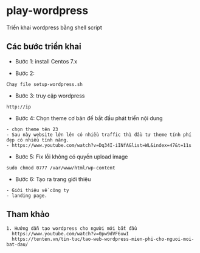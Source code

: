 # play-wordpress
Triển khai wordpress bằng shell script

## Các bước triển khai
- Bước 1: install Centos 7.x

- Bước 2:
```
Chạy file setup-wordpress.sh
```

- Bước 3: truy cập wordpress
```
http://ip
```

- Bước 4: Chọn theme cơ bản để bắt đầu phát triển nội dung
```
- chọn theme tên 23
- Sau này website lớn lên có nhiều traffic thì đầu tư theme tính phí đẹp có nhiều tính năng.
- https://www.youtube.com/watch?v=Dq34I-iINfA&list=WL&index=47&t=11s
```

- Bước 5: Fix lỗi không có quyền upload image
```
sudo chmod 0777 /var/www/html/wp-content
```
- Bước 6: Tạo ra trang giới thiệu
```
- Giới thiệu về công ty
- landing page.
```

## Tham khảo
```
1. Hướng dẫn tạo wordpress cho người mới bắt đầu
  https://www.youtube.com/watch?v=0pw9dVF6uwI
  https://tenten.vn/tin-tuc/tao-web-wordpress-mien-phi-cho-nguoi-moi-bat-dau/
```
